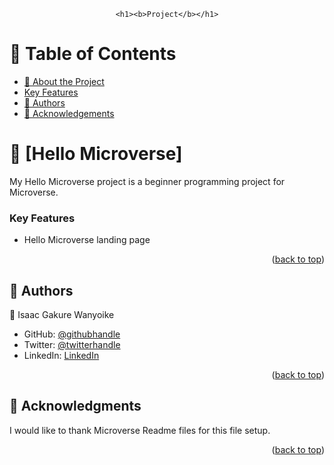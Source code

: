 <a name="readme-top"></a>



<div align="center">
    

    <h1><b>Project</b></h1>

</div>



# 📗 Table of Contents

- [📖 About the Project](#about-project)
- [Key Features](#key-features)
- [👥 Authors](#authors)
- [🙏 Acknowledgements](#acknowledgements)




# 📖 [Hello Microverse] <a name="about-project"></a>


My Hello Microverse project is a beginner programming project for Microverse.



### Key Features <a name="key-features"></a>

- Hello Microverse landing page


<p align="right">(<a href="#readme-top">back to top</a>)</p>




## 👥 Authors <a name="authors"></a>

👤 Isaac Gakure Wanyoike

- GitHub: [@githubhandle](https://github.com/gaks1)
- Twitter: [@twitterhandle](https://twitter.com/bopplov)
- LinkedIn: [LinkedIn](https://www.linkedin.com/in/isaac-wanyoike-1841a8172/)

<p align="right">(<a href="#readme-top">back to top</a>)</p>




## 🙏 Acknowledgments <a name="acknowledgements"></a>



I would like to thank Microverse Readme files for this file setup.

<p align="right">(<a href="#readme-top">back to top</a>)</p>

